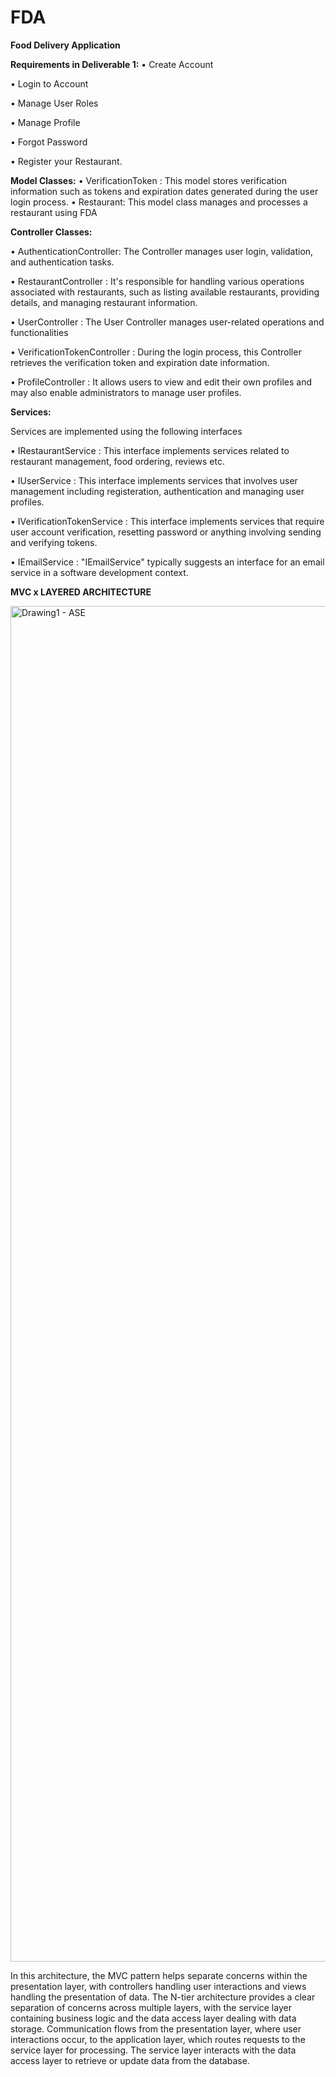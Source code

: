 # FDA
**Food Delivery Application** 

**Requirements in Deliverable 1:**
•	Create Account

•	Login to Account

•	Manage User Roles

•	Manage Profile

•	Forgot Password

•	Register your Restaurant.

**Model Classes:**
•	VerificationToken : This model stores verification information such as tokens and expiration dates generated during the user login process.
•	Restaurant: This model class manages and processes a restaurant using FDA

**Controller Classes:**

•	AuthenticationController: The Controller manages user login, validation, and authentication tasks.

•	RestaurantController : It's responsible for handling various operations associated with restaurants, such as listing available restaurants, providing details, and managing restaurant information.

•	UserController : The User Controller manages user-related operations and functionalities

•	VerificationTokenController : During the login process, this Controller retrieves the verification token and expiration date information.

•	ProfileController : It allows users to view and edit their own profiles and may also enable administrators to manage user profiles.

**Services:**

Services are implemented using the following interfaces

•	IRestaurantService : This interface implements services related to restaurant management, food ordering, reviews etc.

•	IUserService : This interface implements services that involves user management including registeration, authentication and managing user profiles.

•	IVerificationTokenService : This interface implements services that require user account verification, resetting password or anything involving sending and verifying tokens.

•	IEmailService : "IEmailService" typically suggests an interface for an email service in a software development context.

**MVC x LAYERED ARCHITECTURE**

<img width="2169" alt="Drawing1 - ASE" src="https://github.com/ArukalaHimateja/FDA/assets/53402333/a56e0142-c234-4e0a-80ec-c5c4fc9c9294"> 

In this architecture, the MVC pattern helps separate concerns within the presentation layer, with controllers handling user interactions and views handling the presentation of data. The N-tier architecture provides a clear separation of concerns across multiple layers, with the service layer containing business logic and the data access layer dealing with data storage.
Communication flows from the presentation layer, where user interactions occur, to the application layer, which routes requests to the service layer for processing. The service layer interacts with the data access layer to retrieve or update data from the database. 




